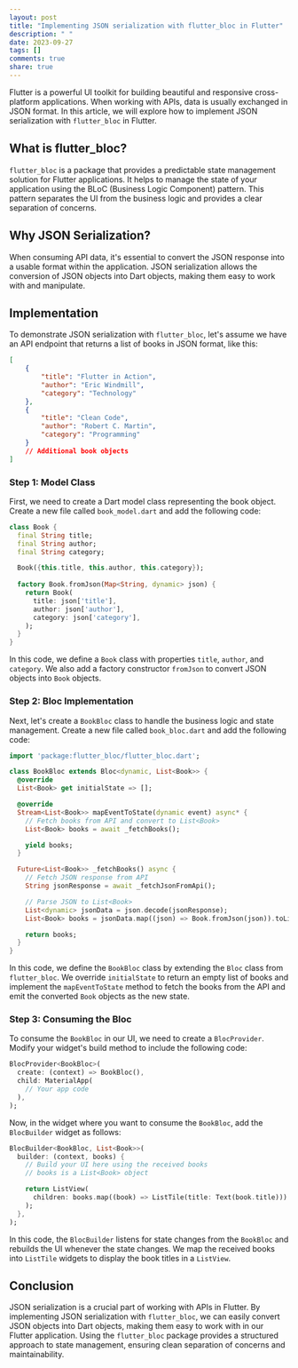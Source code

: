 ```yaml
---
layout: post
title: "Implementing JSON serialization with flutter_bloc in Flutter"
description: " "
date: 2023-09-27
tags: []
comments: true
share: true
---
```


Flutter is a powerful UI toolkit for building beautiful and responsive cross-platform applications. When working with APIs, data is usually exchanged in JSON format. In this article, we will explore how to implement JSON serialization with `flutter_bloc` in Flutter.

## What is flutter_bloc?

`flutter_bloc` is a package that provides a predictable state management solution for Flutter applications. It helps to manage the state of your application using the BLoC (Business Logic Component) pattern. This pattern separates the UI from the business logic and provides a clear separation of concerns.

## Why JSON Serialization?

When consuming API data, it's essential to convert the JSON response into a usable format within the application. JSON serialization allows the conversion of JSON objects into Dart objects, making them easy to work with and manipulate.

## Implementation

To demonstrate JSON serialization with `flutter_bloc`, let's assume we have an API endpoint that returns a list of books in JSON format, like this:

```json
[
    {
        "title": "Flutter in Action",
        "author": "Eric Windmill",
        "category": "Technology"
    },
    {
        "title": "Clean Code",
        "author": "Robert C. Martin",
        "category": "Programming"
    }
    // Additional book objects
]
```

### Step 1: Model Class

First, we need to create a Dart model class representing the book object. Create a new file called `book_model.dart` and add the following code:

```dart
class Book {
  final String title;
  final String author;
  final String category;

  Book({this.title, this.author, this.category});
  
  factory Book.fromJson(Map<String, dynamic> json) {
    return Book(
      title: json['title'],
      author: json['author'],
      category: json['category'],
    );
  }
}
```

In this code, we define a `Book` class with properties `title`, `author`, and `category`. We also add a factory constructor `fromJson` to convert JSON objects into `Book` objects.

### Step 2: Bloc Implementation

Next, let's create a `BookBloc` class to handle the business logic and state management. Create a new file called `book_bloc.dart` and add the following code:

```dart
import 'package:flutter_bloc/flutter_bloc.dart';

class BookBloc extends Bloc<dynamic, List<Book>> {
  @override
  List<Book> get initialState => [];

  @override
  Stream<List<Book>> mapEventToState(dynamic event) async* {
    // Fetch books from API and convert to List<Book>
    List<Book> books = await _fetchBooks();

    yield books;
  }

  Future<List<Book>> _fetchBooks() async {
    // Fetch JSON response from API
    String jsonResponse = await _fetchJsonFromApi();

    // Parse JSON to List<Book>
    List<dynamic> jsonData = json.decode(jsonResponse);
    List<Book> books = jsonData.map((json) => Book.fromJson(json)).toList();

    return books;
  }
}
```

In this code, we define the `BookBloc` class by extending the `Bloc` class from `flutter_bloc`. We override `initialState` to return an empty list of books and implement the `mapEventToState` method to fetch the books from the API and emit the converted `Book` objects as the new state.

### Step 3: Consuming the Bloc

To consume the `BookBloc` in our UI, we need to create a `BlocProvider`. Modify your widget's build method to include the following code:

```dart
BlocProvider<BookBloc>(
  create: (context) => BookBloc(),
  child: MaterialApp(
    // Your app code
  ),
);
```

Now, in the widget where you want to consume the `BookBloc`, add the `BlocBuilder` widget as follows:

```dart
BlocBuilder<BookBloc, List<Book>>(
  builder: (context, books) {
    // Build your UI here using the received books
    // books is a List<Book> object

    return ListView(
      children: books.map((book) => ListTile(title: Text(book.title))).toList(),
    );
  },
);
```

In this code, the `BlocBuilder` listens for state changes from the `BookBloc` and rebuilds the UI whenever the state changes. We map the received books into `ListTile` widgets to display the book titles in a `ListView`.

## Conclusion

JSON serialization is a crucial part of working with APIs in Flutter. By implementing JSON serialization with `flutter_bloc`, we can easily convert JSON objects into Dart objects, making them easy to work with in our Flutter application. Using the `flutter_bloc` package provides a structured approach to state management, ensuring clean separation of concerns and maintainability.